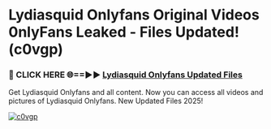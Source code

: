 # Lydiasquid Onlyfans Original Videos 0nlyFans Leaked - Files Updated! (c0vgp)

<h3>🔴 CLICK HERE 🌐==►► <a href="https://tinyurl.com/2m67pmp6" rel="nofollow">Lydiasquid Onlyfans Updated Files</a></h3>

Get Lydiasquid Onlyfans and all content. Now you can access all videos and pictures of Lydiasquid Onlyfans. New Updated Files 2025!

[![c0vgp](https://i.imgur.com/H4QAA4z.gif)](https://tinyurl.com/2m67pmp6)